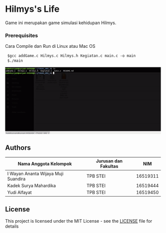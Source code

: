 # Hilmys's Life

Game ini merupakan game simulasi kehidupan Hilmys.

### Prerequisites

Cara Compile dan Run di Linux atau Mac OS

```
 $gcc addGame.c Hilmys.c Hilmys.h Kegiatan.c main.c -o main
 $./main
```
![](howtocompileandrun.gif)

## Authors
| Nama Anggota Kelompok               | Jurusan dan Fakultas | NIM      |
|-------------------------------------|----------------------|----------|
| I Wayan Ananta Wijaya Muji Suandira | TPB STEI             | 16519311 |
| Kadek Surya Mahardika               | TPB STEI             | 16519444 |
| Yudi Alfayat                        | TPB STEI             | 16519450 |

## License

This project is licensed under the MIT License - see the [LICENSE](LICENSE) file for details


